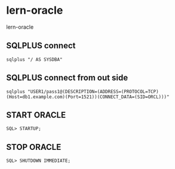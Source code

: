 # lern-oracle
lern-oracle

## SQLPLUS connect
````
sqlplus "/ AS SYSDBA"
````

## SQLPLUS connect from out side
````
sqlplus "USER1/pass1@(DESCRIPTION=(ADDRESS=(PROTOCOL=TCP)(Host=db1.example.com)(Port=1521))(CONNECT_DATA=(SID=ORCL)))"
````

## START ORACLE
````
SQL> STARTUP;
````

## STOP ORACLE
````
SQL> SHUTDOWN IMMEDIATE;
````
